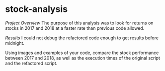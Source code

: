# **stock-analysis**

*Project Overview*
The purpose of this analysis was to look for returns on stocks in 2017 and 2018 at a faster rate than previous code allowed.

*Results*
I could not debug the refactored code enough to get results before midnight. 

Using images and examples of your code, compare the stock performance between 2017 and 2018, as well as the execution times of the original script and the refactored script.
